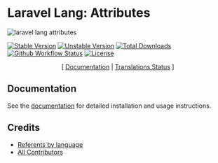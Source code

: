 # Laravel Lang: Attributes

![laravel lang attributes](https://preview.dragon-code.pro/laravel-lang/attributes.svg?brand=laravel&invert=1)

[![Stable Version][badge_stable]][link_packagist]
[![Unstable Version][badge_unstable]][link_packagist]
[![Total Downloads][badge_downloads]][link_packagist]
[![Github Workflow Status][badge_build]][link_build]
[![License][badge_license]][link_license]

<p align="center">
    [
        <a href="https://attributes.laravel-lang.com">Documentation</a> |
        <a href="https://attributes.laravel-lang.com/status.html">Translations Status</a>
    ]
</p>

## Documentation

See the [documentation](https://attributes.laravel-lang.com) for detailed installation and usage instructions.

## Credits

- [Referents by language](https://attributes.laravel-lang.com/referents.html)
- [All Contributors](https://github.com/Laravel-Lang/attributes/graphs/contributors)


[badge_build]:          https://img.shields.io/github/workflow/status/laravel-lang/attributes/phpunit?style=flat-square

[badge_downloads]:      https://img.shields.io/packagist/dt/laravel-lang/attributes.svg?style=flat-square

[badge_license]:        https://img.shields.io/packagist/l/laravel-lang/attributes.svg?style=flat-square

[badge_stable]:         https://img.shields.io/github/v/release/laravel-lang/attributes?label=stable&style=flat-square

[badge_unstable]:       https://img.shields.io/badge/unstable-dev--main-orange?style=flat-square

[link_build]:           https://github.com/laravel-lang/attributes/actions

[link_license]:         LICENSE.md

[link_packagist]:       https://packagist.org/packages/laravel-lang/attributes
